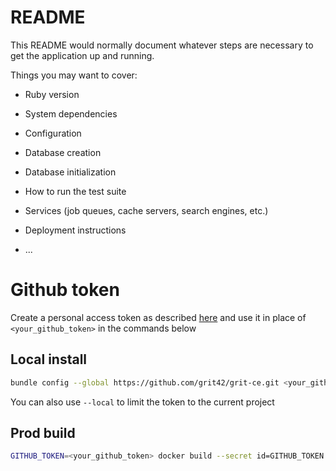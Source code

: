 # README

This README would normally document whatever steps are necessary to get the
application up and running.

Things you may want to cover:

* Ruby version

* System dependencies

* Configuration

* Database creation

* Database initialization

* How to run the test suite

* Services (job queues, cache servers, search engines, etc.)

* Deployment instructions

* ...

# Github token
Create a personal access token as described [here](https://docs.github.com/en/authentication/keeping-your-account-and-data-secure/managing-your-personal-access-tokens#creating-a-personal-access-token-classic) and use it in place of `<your_github_token>` in the commands below

## Local install

```sh
bundle config --global https://github.com/grit42/grit-ce.git <your_github_token>
```

You can also use `--local` to limit the token to the current project

## Prod build

```sh
GITHUB_TOKEN=<your_github_token> docker build --secret id=GITHUB_TOKEN -t grit42com/grit-ce:latest .
```
